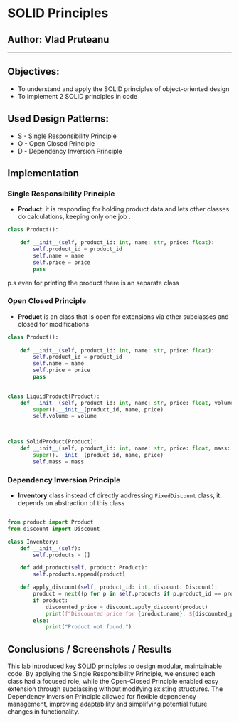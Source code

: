 # SOLID Principles

## Author: Vlad Pruteanu

----

## Objectives:
* To understand and apply the SOLID principles of object-oriented design
* To implement 2 SOLID principles in code

## Used Design Patterns:
* S - Single Responsibility Principle
* O - Open Closed Principle
* D - Dependency Inversion Principle


## Implementation

### Single Responsibility Principle
- **Product**: it is responding for holding product data and lets other classes do calculations, keeping only one job .

```python
class Product():

    def __init__(self, product_id: int, name: str, price: float):
        self.product_id = product_id
        self.name = name
        self.price = price
        pass

```

p.s even for printing the product there is an separate class

###  Open Closed Principle

- **Product**  is an class that is open for extensions via other subclasses and closed for modifications


```python
class Product():
    
    def __init__(self, product_id: int, name: str, price: float):
        self.product_id = product_id
        self.name = name
        self.price = price
        pass
   

class LiquidProduct(Product):
    def __init__(self, product_id: int, name: str, price: float, volume: float):
        super().__init__(product_id, name, price)
        self.volume = volume

   

class SolidProduct(Product):
    def __init__(self, product_id: int, name: str, price: float, mass: float):
        super().__init__(product_id, name, price)
        self.mass = mass


```

### Dependency Inversion Principle

- **Inventory** class instead of directly addressing `FixedDiscount` class, it depends on abstraction of this class


```python

from product import Product
from discount import Discount

class Inventory:
    def __init__(self):
        self.products = []

    def add_product(self, product: Product):
        self.products.append(product)

    def apply_discount(self, product_id: int, discount: Discount):
        product = next((p for p in self.products if p.product_id == product_id), None)
        if product:
            discounted_price = discount.apply_discount(product)
            print(f"Discounted price for {product.name}: ${discounted_price:.2f}")
        else:
            print("Product not found.")

```

## Conclusions / Screenshots / Results

This lab introduced key SOLID principles to design modular, maintainable code. By applying the Single Responsibility Principle, we ensured each class had a focused role, while the Open-Closed Principle enabled easy extension through subclassing without modifying existing structures. The Dependency Inversion Principle allowed for flexible dependency management, improving adaptability and simplifying potential future changes in functionality.

